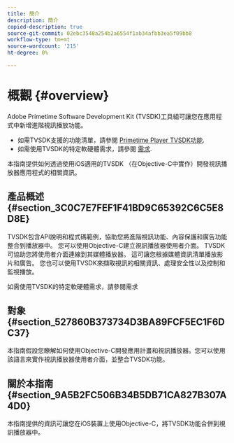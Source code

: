 ```yaml
---
title: 簡介
description: 簡介
copied-description: true
source-git-commit: 02ebc3548a254b2a6554f1ab34afbb3ea5f09bb8
workflow-type: tm+mt
source-wordcount: '215'
ht-degree: 0%

---
```


# 概觀 {#overview}

Adobe Primetime Software Development Kit (TVSDK)工具組可讓您在應用程式中新增進階視訊播放功能。

* 如需TVSDK支援的功能清單，請參閱 [Primetime Player TVSDK功能](../../ios-3x-introduction/ios-3x-overview/ios-3x-overview-of-the-player.md).
* 如需使用TVSDK的特定軟硬體需求，請參閱 [需求](../../ios-3x-introduction/ios-3x-requirements.md).

本指南提供如何透過使用iOS適用的TVSDK （在Objective-C中實作）開發視訊播放器應用程式的相關資訊。

## 產品概述 {#section_3C0C7E7FEF1F41BD9C65392C6C5E8D8E}

TVSDK包含API說明和程式碼範例，協助您將進階視訊功能、內容保護和廣告功能整合到播放器中。 您可以使用Objective-C建立視訊播放器使用者介面。 TVSDK可協助您將使用者介面連線到其媒體播放器。 這可讓您根據媒體資訊清單播放影片和廣告。 您也可以使用TVSDK來擷取視訊的相關資訊、處理安全性以及控制和監視播放。

如需使用TVSDK的特定軟硬體需求，請參閱需求

## 對象 {#section_527860B373734D3BA89FCF5EC1F6DC37}

本指南假設您瞭解如何使用Objective-C開發應用計畫和視訊播放器。您可以使用該語言來實作視訊播放器使用者介面，並整合TVSDK功能。

## 關於本指南 {#section_9A5B2FC506B34B5DB71CA827B307A4D0}

本指南提供的資訊可讓您在iOS裝置上使用Objective-C，將TVSDK功能合併到視訊播放器中。

